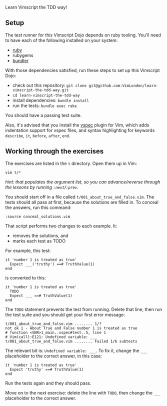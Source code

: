 Learn Vimscript the TDD way!

## Setup

The test runner for this Vimscript Dojo depends on ruby tooling. You'll need to have each of the following installed on your system:

* [ruby](http://www.ruby-lang.org/en/downloads/)
* rubygems
* [bundler][]

With those dependencies satisfied, run these steps to set up this Vimscript Dojo:

* check out this repository: `git clone git@github.com:VimLondon/learn-vimscript-the-tdd-way.git`
* `cd learn-vimscript-the-tdd-way`
* install dependencies: `bundle install`
* run the tests: `bundle exec rake`

You should have a passing test suite.

Also, it's advised that you install the [vspec][] plugin for Vim, which adds indentation support for vspec files, and syntax highlighting for keywords `describe`, `it`, `before`, `after`, `end`.

[vspec]: https://github.com/kana/vim-vspec
[bundler]: http://bundler.io/

## Working through the exercises

The exercises are listed in the `t` directory. Open them up in Vim:

    vim t/*

*hint: that populates the argument list, so you can advance/reverse through the lessons by running `:next`/`:prev`.*

You should start off in a file called `t/001_about_true_and_false.vim`. The tests should all pass at first, because the solutions are filled in. To conceal the answers, run this command:

    :source conceal_solutions.vim

That script performs two changes to each example. It:

* removes the solutions, and
* marks each test as TODO

For example, this test:

    it 'number 1 is treated as true'
      Expect ___('truthy') ==# TruthValue(1)
    end

is converted to this:

    it 'number 1 is treated as true'
      TODO
      Expect ___ ==# TruthValue(1)
    end

The `TODO` statement prevents the test from running. Delete that line, then run the test suite and you should get your first error message:

    t/001_about_true_and_false.vim ........ 1/?
    not ok 1 - About True and False number 1 is treated as true
    # function <SNR>1_main..vspec#test..5, line 1
    # Vim(call):E121: Undefined variable: ___
    t/001_about_true_and_false.vim ........ Failed 1/6 subtests

The relevant bit is: `Undefined variable: ___`. To fix it, change the `___` placeholder to the correct answer, in this case:

    it 'number 1 is treated as true'
      Expect 'truthy' ==# TruthValue(1)
    end

Run the tests again and they should pass.

Move on to the next exercise: delete the line with `TODO`, then change the `___` placeholder to the correct answer.
